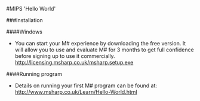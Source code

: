 #MIPS 'Hello World'

###Installation

####Windows

+ You can start your M# experience by downloading the free version.
It will allow you to use and evaluate M# for 3 months to get full confidence before signing up to use it commercially.<br>
http://licensing.msharp.co.uk/msharp.setup.exe

####Running program

+ Details on running your first M# program can be found at:</br>
http://www.msharp.co.uk/Learn/Hello-World.html
